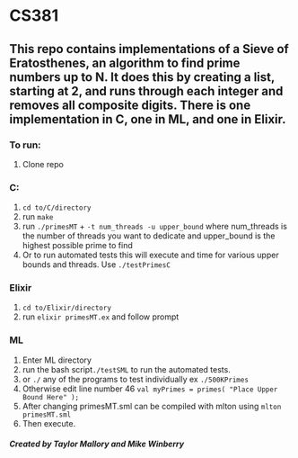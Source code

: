 # CS381
## This repo contains implementations of a Sieve of Eratosthenes, an algorithm to find prime numbers up to N. It does this by creating a list, starting at 2, and runs through each integer and removes all composite digits. There is one implementation in C, one in ML, and one in Elixir.

### To run:
1. Clone repo

### C:
1. `cd to/C/directory`
2. run `make`
3. run `./primesMT` + `-t num_threads -u upper_bound` where num_threads is the number of threads you want to dedicate and upper_bound is the highest possible prime to find
4. Or to run automated tests this will execute and time for various upper bounds and threads. Use `./testPrimesC`

### Elixir
1. `cd to/Elixir/directory`
2. run `elixir primesMT.ex` and follow prompt

### ML
1. Enter ML directory
2. run the bash script`./testSML` to run the automated tests.
3. or `./` any of the programs to test individually ex `./500KPrimes`
4. Otherwise edit line number 46 `val myPrimes = primes( "Place Upper Bound Here" );`
5. After changing primesMT.sml can be compiled with mlton using `mlton primesMT.sml`
6. Then execute. 


##### Created by Taylor Mallory and Mike Winberry


